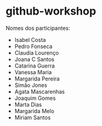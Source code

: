# github-workshop

Nomes dos participantes:


- Isabel Costa
- Pedro Fonseca
- Claudia Lourenço
- Joana C Santos
- Catarina Guerra
- Vanessa Maria
- Margarida Pereira
- Simão Jones
- Agata Mascarenhas
- Joaquim Gomes
- Marta Dias
- Margarida Melo
- Miriam Santos